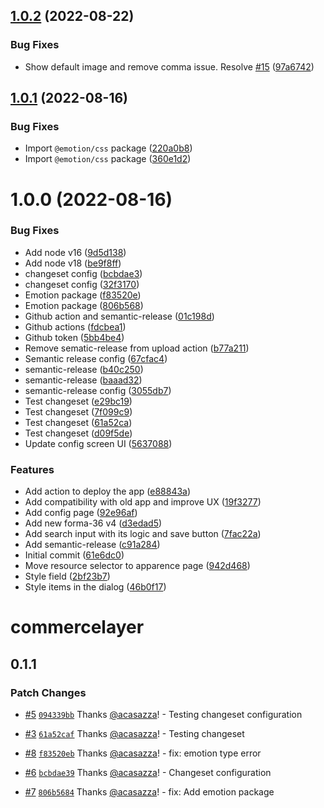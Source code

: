 ## [1.0.2](https://github.com/commercelayer/contentful-app/compare/v1.0.1...v1.0.2) (2022-08-22)


### Bug Fixes

* Show default image and remove comma issue. Resolve [#15](https://github.com/commercelayer/contentful-app/issues/15) ([97a6742](https://github.com/commercelayer/contentful-app/commit/97a6742196464cb8c58165b055f22e1d7c63085a))

## [1.0.1](https://github.com/commercelayer/contentful-app/compare/v1.0.0...v1.0.1) (2022-08-16)


### Bug Fixes

* Import `@emotion/css` package ([220a0b8](https://github.com/commercelayer/contentful-app/commit/220a0b82b037a965e1ee95fdb3d6b9236dca61ca))
* Import `@emotion/css` package ([360e1d2](https://github.com/commercelayer/contentful-app/commit/360e1d2f8e379f1d572cd95cd379594074e7ea43))

# 1.0.0 (2022-08-16)


### Bug Fixes

* Add node v16 ([9d5d138](https://github.com/commercelayer/contentful-app/commit/9d5d1384cb003fb290f1ec7759e5b9f890058664))
* Add node v18 ([be9f8ff](https://github.com/commercelayer/contentful-app/commit/be9f8ff7341d072b9debf22146fb5a170efd6745))
* changeset config ([bcbdae3](https://github.com/commercelayer/contentful-app/commit/bcbdae39347e5ace844b2fdda6bdf5b93d3ec794))
* changeset config ([32f3170](https://github.com/commercelayer/contentful-app/commit/32f3170e093893d1c170bf41e35d643893551a5c))
* Emotion package ([f83520e](https://github.com/commercelayer/contentful-app/commit/f83520ebb12dc629729f39e1431bdf4cb00224be))
* Emotion package ([806b568](https://github.com/commercelayer/contentful-app/commit/806b5684c53fa4939ed9aca6bfb20d0dcfca34dc))
* Github action and semantic-release ([01c198d](https://github.com/commercelayer/contentful-app/commit/01c198d663d92059eece1baf7ddf0a5188678f6b))
* Github actions ([fdcbea1](https://github.com/commercelayer/contentful-app/commit/fdcbea1bfd851fad798cede99a3736640d3ab501))
* Github token ([5bb4be4](https://github.com/commercelayer/contentful-app/commit/5bb4be44fa0114cdfe4ca3f27b720e831048e0f8))
* Remove sematic-release from upload action ([b77a211](https://github.com/commercelayer/contentful-app/commit/b77a211a5f1b279973eead9df79e0169078aa443))
* Semantic release config ([67cfac4](https://github.com/commercelayer/contentful-app/commit/67cfac445a1c4824a10c98377816ead53283eded))
* semantic-release ([b40c250](https://github.com/commercelayer/contentful-app/commit/b40c250b1e2530f3b9919c4e400dd3a98c8e891f))
* semantic-release ([baaad32](https://github.com/commercelayer/contentful-app/commit/baaad326d480ca2346513d0e3dc01e261cfcdc0b))
* semantic-release config ([3055db7](https://github.com/commercelayer/contentful-app/commit/3055db75cbcc06dd1703091b36e8fc31e5efe60e))
* Test changeset ([e29bc19](https://github.com/commercelayer/contentful-app/commit/e29bc19eb3640a112183547e6e1bdf5153ce2474))
* Test changeset ([7f099c9](https://github.com/commercelayer/contentful-app/commit/7f099c951a368973ddfe79832365b1a3942c4b36))
* Test changeset ([61a52ca](https://github.com/commercelayer/contentful-app/commit/61a52cafd261466f1c14546ffe7dfc01868fe856))
* Test changeset ([d09f5de](https://github.com/commercelayer/contentful-app/commit/d09f5de03a32cfac3c88ace902b823134c3502cc))
* Update config screen UI ([5637088](https://github.com/commercelayer/contentful-app/commit/5637088aa50192879dad4ba74553ad3a018e7116))


### Features

* Add action to deploy the app ([e88843a](https://github.com/commercelayer/contentful-app/commit/e88843a456b7d069fb450daa626de507d19d3daf))
* Add compatibility with old app and improve UX ([19f3277](https://github.com/commercelayer/contentful-app/commit/19f3277dc33a2b0534915fb8ab84bc67e06da26e))
* Add config page ([92e96af](https://github.com/commercelayer/contentful-app/commit/92e96af5da3714269b2ce353c084e6978e0de6da))
* Add new forma-36 v4 ([d3edad5](https://github.com/commercelayer/contentful-app/commit/d3edad59949455d556f21bd53f683089cb971d25))
* Add search input with its logic and save button ([7fac22a](https://github.com/commercelayer/contentful-app/commit/7fac22af63289ec1cdad37026edc1b703579f825))
* Add semantic-release ([c91a284](https://github.com/commercelayer/contentful-app/commit/c91a284e6a0e3cf271bcb15ce6bd559e378ec4e6))
* Initial commit ([61e6dc0](https://github.com/commercelayer/contentful-app/commit/61e6dc0d96b36f10b1e53b851c11e3c31974889c))
* Move resource selector to apparence page ([942d468](https://github.com/commercelayer/contentful-app/commit/942d468890d1b12862d8bb487299128db290eb00))
* Style field ([2bf23b7](https://github.com/commercelayer/contentful-app/commit/2bf23b7adb236c95623bdaa8ed6af5f73f5a0b6a))
* Style items in the dialog ([46b0f17](https://github.com/commercelayer/contentful-app/commit/46b0f17077ad491f9e4f756370c8524d8fbbf5cb))

# commercelayer

## 0.1.1

### Patch Changes

- [#5](https://github.com/commercelayer/contentful-app/pull/5) [`094339bb`](https://github.com/commercelayer/contentful-app/commit/094339bbe2fd98db1c063d914b1900aa85a8d124) Thanks [@acasazza](https://github.com/acasazza)! - Testing changeset configuration

* [#3](https://github.com/commercelayer/contentful-app/pull/3) [`61a52caf`](https://github.com/commercelayer/contentful-app/commit/61a52cafd261466f1c14546ffe7dfc01868fe856) Thanks [@acasazza](https://github.com/acasazza)! - Testing changeset

- [#8](https://github.com/commercelayer/contentful-app/pull/8) [`f83520eb`](https://github.com/commercelayer/contentful-app/commit/f83520ebb12dc629729f39e1431bdf4cb00224be) Thanks [@acasazza](https://github.com/acasazza)! - fix: emotion type error

* [#6](https://github.com/commercelayer/contentful-app/pull/6) [`bcbdae39`](https://github.com/commercelayer/contentful-app/commit/bcbdae39347e5ace844b2fdda6bdf5b93d3ec794) Thanks [@acasazza](https://github.com/acasazza)! - Changeset configuration

- [#7](https://github.com/commercelayer/contentful-app/pull/7) [`806b5684`](https://github.com/commercelayer/contentful-app/commit/806b5684c53fa4939ed9aca6bfb20d0dcfca34dc) Thanks [@acasazza](https://github.com/acasazza)! - fix: Add emotion package
